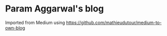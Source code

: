 # Param Aggarwal's blog

Imported from Medium using https://github.com/mathieudutour/medium-to-own-blog
